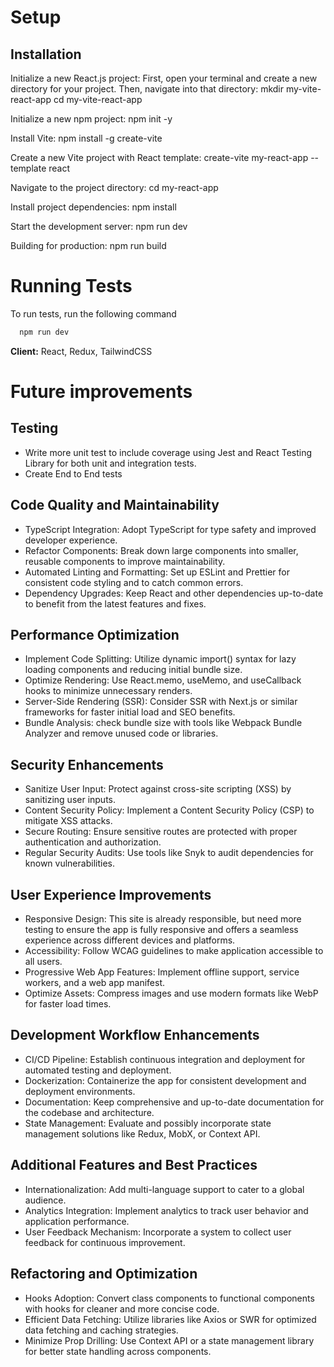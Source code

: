 # Setup

## Installation

Initialize a new React.js project:
First, open your terminal and create a new directory for your project. Then, navigate into that directory:
mkdir my-vite-react-app
cd my-vite-react-app

Initialize a new npm project:
npm init -y

Install Vite:
npm install -g create-vite

Create a new Vite project with React template:
create-vite my-react-app --template react

Navigate to the project directory:
cd my-react-app

Install project dependencies:
npm install

Start the development server:
npm run dev

Building for production:
npm run build

# Running Tests

To run tests, run the following command

```bash
  npm run dev

```

**Client:** React, Redux, TailwindCSS

# Future improvements

## Testing
* Write more unit test to include coverage using Jest and React Testing Library for both unit and integration tests.
* Create End to End tests 

## Code Quality and Maintainability
* TypeScript Integration: Adopt TypeScript for type safety and improved developer experience.
* Refactor Components: Break down large components into smaller, reusable components to improve maintainability.
* Automated Linting and Formatting: Set up ESLint and Prettier for consistent code styling and to catch common errors.
* Dependency Upgrades: Keep React and other dependencies up-to-date to benefit from the latest features and fixes.

## Performance Optimization
* Implement Code Splitting: Utilize dynamic import() syntax for lazy loading components and reducing initial bundle size.
* Optimize Rendering: Use React.memo, useMemo, and useCallback hooks to minimize unnecessary renders.
* Server-Side Rendering (SSR): Consider SSR with Next.js or similar frameworks for faster initial load and SEO benefits.
* Bundle Analysis: check bundle size with tools like Webpack Bundle Analyzer and remove unused code or libraries.

## Security Enhancements
* Sanitize User Input: Protect against cross-site scripting (XSS) by sanitizing user inputs.
* Content Security Policy: Implement a Content Security Policy (CSP) to mitigate XSS attacks.
* Secure Routing: Ensure sensitive routes are protected with proper authentication and authorization.
* Regular Security Audits: Use tools like Snyk to audit dependencies for known vulnerabilities.

## User Experience Improvements
* Responsive Design: This site is already responsible, but need more testing to ensure the app is fully responsive and offers a seamless experience across different devices and platforms.
* Accessibility: Follow WCAG guidelines to make application accessible to all users.
* Progressive Web App Features: Implement offline support, service workers, and a web app manifest.
* Optimize Assets: Compress images and use modern formats like WebP for faster load times.

## Development Workflow Enhancements
* CI/CD Pipeline: Establish continuous integration and deployment for automated testing and deployment.
* Dockerization: Containerize the app for consistent development and deployment environments.
* Documentation: Keep comprehensive and up-to-date documentation for the codebase and architecture.
* State Management: Evaluate and possibly incorporate state management solutions like Redux, MobX, or Context API.

## Additional Features and Best Practices
* Internationalization: Add multi-language support to cater to a global audience.
* Analytics Integration: Implement analytics to track user behavior and application performance.
* User Feedback Mechanism: Incorporate a system to collect user feedback for continuous improvement.

## Refactoring and Optimization
* Hooks Adoption: Convert class components to functional components with hooks for cleaner and more concise code.
* Efficient Data Fetching: Utilize libraries like Axios or SWR for optimized data fetching and caching strategies.
* Minimize Prop Drilling: Use Context API or a state management library for better state handling across components.

